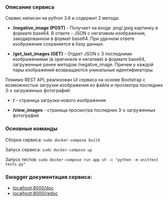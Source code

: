 ### Описание сервиса

Сервис написан на python 3.6 и содержит 2 метода:

   - **/negative_image (POST)** - Получает на входе .png/.jpeg картинку в формате base64. В ответе - JSON с негативом изображения, закодированном в формат base64. При удачном ответе изображение сохраняется в базу данных.

   - **/get_last_images (GET)** - Отдает JSON с 3 последними изображениями (в оригинале и негативе) в формате base64, загруженные ранее методом /negative_image. Причем у каждой пары изображений возвращаются уникальные идентификаторы. 

   Помимо REST API, реализован UI сервиса на основе Bootstrap с возможностью загрузки изображения из файла и просмотра последних 3-х загруженных фотографий:

   - **/** - страница загрузки нового изображения
   
   - **/view_images** - страница просмотра последних 3-х загруженных фотографий

### Основные команды

Сборка сервиса:
`sudo docker-compose build`

Запуск сервиса:
`sudo docker-compose up`

Запуск тестов:
`sudo docker-compose run app sh -c "python -m unittest tests.py"`

### Swagger документация сервиса:
   - [localhost:8000/doc](http://localhost:8000/doc)
   - [localhost:8000/redoc](http://localhost:8000/redoc)
